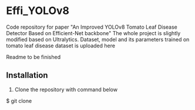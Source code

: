 # Effi_YOLOv8
Code repository for paper "An Improved YOLOv8 Tomato Leaf Disease Detector Based on Efficient-Net backbone" The whole project is slightly modified based on Ultralytics. Dataset, model and its parameters trained on tomato leaf disease dataset is uploaded here

Readme to be finished
## Installation
1. Clone the repository with command below

$ git clone
